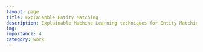 ```yaml
---
layout: page
title: Explaianble Entity Matching
description: Explainable Machine Learning techniques for Entity Matching
img:
importance: 4
category: work
---
```




